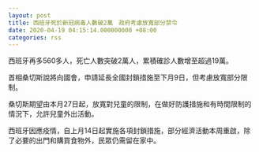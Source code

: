```yaml
---
layout: post
title: 西班牙死於新冠病毒人數破2萬　政府考慮放寬部分禁令
date: 2020-04-19 04:15:14.000000000 +08:00
categories: rss
---
```


西班牙再多560多人，死亡人數突破2萬人，累積確診人數增至超過19萬。

首相桑切斯說將向國會，申請延長全國封鎖措施至下月9日，但考慮放寬部分限制。

桑切斯期望由本月27日起，放寬對兒童的限制，在做好防護措施和有時間限制的情況下，允許兒童外出活動。

西班牙因應疫情，自上月14日起實施各項封鎖措施，部分經濟活動本周重啟，除了必要的出門和購買食物外，民眾仍需留在家中。
